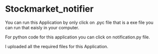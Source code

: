 # Stockmarket_notifier

You can run this Application by only click on .pyc file 
that is a exe file you can run that eaisly in your computer.


For python code for this application you can click on notification.py file.

I uploaded all the required files for this Application.
